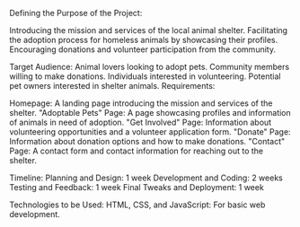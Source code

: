 Defining the Purpose of the Project:

Introducing the mission and services of the local animal shelter.
Facilitating the adoption process for homeless animals by showcasing their profiles.
Encouraging donations and volunteer participation from the community.

Target Audience:
Animal lovers looking to adopt pets.
Community members willing to make donations.
Individuals interested in volunteering.
Potential pet owners interested in shelter animals.
Requirements:

Homepage: A landing page introducing the mission and services of the shelter.
"Adoptable Pets" Page: A page showcasing profiles and information of animals in need of adoption.
"Get Involved" Page: Information about volunteering opportunities and a volunteer application form.
"Donate" Page: Information about donation options and how to make donations.
"Contact" Page: A contact form and contact information for reaching out to the shelter.

Timeline:
Planning and Design: 1 week
Development and Coding: 2 weeks
Testing and Feedback: 1 week
Final Tweaks and Deployment: 1 week

Technologies to be Used:
HTML, CSS, and JavaScript: For basic web development.
